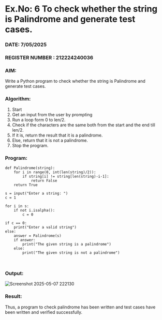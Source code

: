 # Ex.No: 6 To check whether the string is Palindrome and generate test cases.

### DATE: 7/05/2025                                                                           
### REGISTER NUMBER : 212224240036
### AIM: 
Write a Python program to check whether the string is Palindrome and generate test cases. 
### Algorithm:
1. Start
2. Get an input from the user by prompting 
3. Run a loop form 0 to len/2.
4. Check if the characters are the same both from the start and the end till len/2. 
5. If it is, return the result that it is a palindrome.
6. Else, return that it is not a palindrome. 
7. Stop the program.
### Program:
```
def Palindrome(string):
    for i in range(0, int(len(string)/2)):
        if string[i] != string[len(string)-i-1]:  
            return False
    return True

s = input("Enter a string: ")
c = 1

for i in s:
    if not i.isalpha():  
        c = 0

if c == 0:
    print("Enter a valid string")
else:
    answer = Palindrome(s)
    if answer:
        print("The given string is a palindrome")
    else:
        print("The given string is not a palindrome")



```











### Output:

![Screenshot 2025-05-07 222130](https://github.com/user-attachments/assets/6de437e8-afe6-4e3d-8a30-c79ec1a806ef)




### Result:
Thus, a program to check palindrome has been written and test cases have been written and verified successfully.
